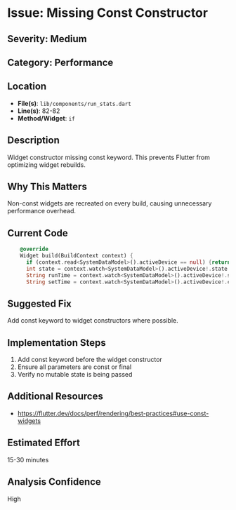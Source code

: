 # Issue: Missing Const Constructor

## Severity: Medium

## Category: Performance

## Location
- **File(s)**: `lib/components/run_stats.dart`
- **Line(s)**: 82-82
- **Method/Widget**: `if`

## Description
Widget constructor missing const keyword. This prevents Flutter from optimizing widget rebuilds.

## Why This Matters
Non-const widgets are recreated on every build, causing unnecessary performance overhead.

## Current Code
```dart
    @override
    Widget build(BuildContext context) {
      if (context.read<SystemDataModel>().activeDevice == null) {return Container();}
      int state = context.watch<SystemDataModel>().activeDevice!.state.state; 
      String runTime = context.watch<SystemDataModel>().activeDevice!.state.runTime;
      String setTime = context.watch<SystemDataModel>().activeDevice!.config.setTime;
```

## Suggested Fix
Add const keyword to widget constructors where possible.

## Implementation Steps
1. Add const keyword before the widget constructor
2. Ensure all parameters are const or final
3. Verify no mutable state is being passed

## Additional Resources
- https://flutter.dev/docs/perf/rendering/best-practices#use-const-widgets

## Estimated Effort
15-30 minutes

## Analysis Confidence
High
